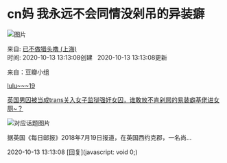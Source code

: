 # cn妈 我永远不会同情没剁吊的异装癖

![图片](https://img9.doubanio.com/view/elanor_image/raw/public/Q40Z9R7L.jpg)

来自: [已不做猎头噜 (上海)](https://www.douban.com/people/149562986/)  
时间: 2020-10-13 13:13:08创建   2020-10-13 13:13:08更新  

来自：豆瓣小组

[lulu~~~19](https://www.douban.com/people/46147844/)

[英国男囚被当成trans关入女子监狱强奸女囚，谁敢放不肯剁屌的易装癖基佬进女厕~？](https://www.douban.com/group/topic/196783367/)

![对应话题图片](https://img9.doubanio.com/view/group_topic/large/public/p350002645.jpg)

据英国《每日邮报》2018年7月19日报道，在英国西约克郡，一名尚...

2020-10-13 13:13:08 [回复](javascript: void 0;)
<!-- tcd_original_link https://m.douban.com/doulist/132290764/ -->

